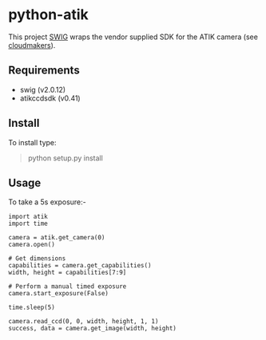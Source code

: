 python-atik
===========

This project [SWIG](http://www.swig.org) wraps the vendor supplied SDK for the ATIK camera (see [cloudmakers](http://cloudmakers.eu)).

Requirements
------------

* swig (v2.0.12)
* atikccdsdk (v0.41)


Install
-------

To install type:

   > python setup.py install


Usage
-----

To take a 5s exposure:-

```
import atik
import time

camera = atik.get_camera(0)
camera.open()

# Get dimensions
capabilities = camera.get_capabilities()
width, height = capabilities[7:9]

# Perform a manual timed exposure
camera.start_exposure(False)

time.sleep(5)

camera.read_ccd(0, 0, width, height, 1, 1)
success, data = camera.get_image(width, height)
```
